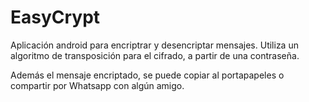 # EasyCrypt

Aplicación android para encriptrar y desencriptar mensajes. Utiliza un algoritmo de transposición para el cifrado, a partir de una contraseña.

Además el mensaje encriptado, se puede copiar al portapapeles o compartir por Whatsapp con algún amigo.

